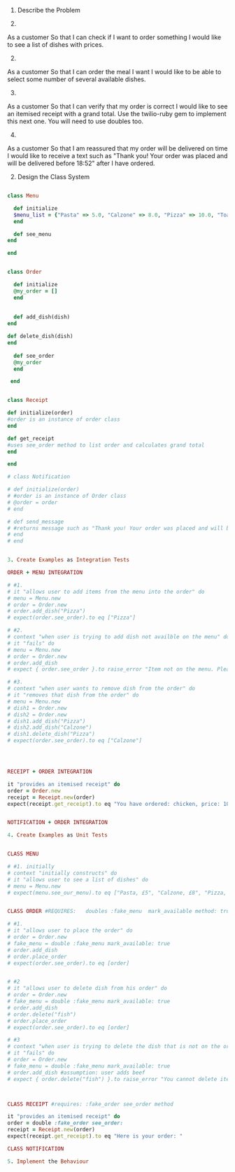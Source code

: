 1. Describe the Problem

1.
As a customer
So that I can check if I want to order something
I would like to see a list of dishes with prices.

2.
As a customer
So that I can order the meal I want
I would like to be able to select some number of several available dishes.

3.
As a customer
So that I can verify that my order is correct
I would like to see an itemised receipt with a grand total.
Use the twilio-ruby gem to implement this next one. You will need to use doubles too.

4.
As a customer
So that I am reassured that my order will be delivered on time
I would like to receive a text such as "Thank you! Your order was placed and will be delivered before 18:52" after I have ordered.

2. Design the Class System

```ruby

class Menu

  def initialize
  $menu_list = {"Pasta" => 5.0, "Calzone" => 8.0, "Pizza" => 10.0, "Toastie" => 3.0}
  end

  def see_menu
end

end


class Order

  def initialize
  @my_order = []
  end
 
 
  def add_dish(dish)
end

def delete_dish(dish)
end
  
  def see_order
  @my_order
  end

 end


class Receipt

def initialize(order)
#order is an instance of order class
end

def get_receipt
#uses see_order method to list order and calculates grand total
end

end

# class Notification

# def initialize(order)
# #order is an instance of Order class
# @order = order
# end

# def send_message
# #returns message such as "Thank you! Your order was placed and will be delivered before 18:52" 
# end
# end


3. Create Examples as Integration Tests

ORDER + MENU INTEGRATION

# #1.
# it "allows user to add items from the menu into the order" do
# menu = Menu.new
# order = Order.new
# order.add_dish("Pizza")
# expect(order.see_order).to eq ["Pizza"]

# #2.
# context "when user is trying to add dish not availble on the menu" do
# it "fails" do
# menu = Menu.new
# order = Order.new
# order.add_dish
# expect { order.see_order }.to raise_error "Item not on the menu. Please change your selection."

# #3.
# context "when user wants to remove dish from the order" do
# it "removes that dish from the order" do
# menu = Menu.new
# dish1 = Order.new
# dish2 = Order.new
# dish1.add_dish("Pizza")
# dish2.add_dish("Calzone")
# dish1.delete_dish("Pizza")
# expect(order.see_order).to eq ["Calzone"]




RECEIPT + ORDER INTEGRATION

it "provides an itemised receipt" do
order = Order.new
receipt = Receipt.new(order)
expect(receipt.get_receipt).to eq "You have ordered: chicken, price: 10.00 + lamb, price: 12.00. Total cost: 22.00"


NOTIFICATION + ORDER INTEGRATION

4. Create Examples as Unit Tests


CLASS MENU

# #1. initially
# context "initially constructs" do
# it "allows user to see a list of dishes" do
# menu = Menu.new
# expect(menu.see_our_menu).to eq ["Pasta, £5", "Calzone, £8", "Pizza, £10"]


CLASS ORDER #REQUIRES:   doubles :fake_menu  mark_available method: true/false 

# #1. 
# it "allows user to place the order" do
# order = Order.new
# fake_menu = double :fake_menu mark_available: true
# order.add_dish
# order.place_order
# expect(order.see_order).to eq [order]


# #2
# it "allows user to delete dish from his order" do
# order = Order.new
# fake_menu = double :fake_menu mark_available: true
# order.add_dish
# order.delete("fish")
# order.place_order
# expect(order.see_order).to eq [order]

# #3
# context "when user is trying to delete the dish that is not on the order list" do
# it "fails" do
# order = Order.new
# fake_menu = double :fake_menu mark_available: true
# order.add_dish #assumption: user adds beef
# expect { order.delete("fish") }.to raise_error "You cannot delete item that doesn't exist in your order list"



CLASS RECEIPT #requires: :fake_order see_order method

it "provides an itemised receipt" do
order = double :fake_order see_order: 
receipt = Receipt.new(order)
expect(receipt.get_receipt).to eq "Here is your order: "

CLASS NOTIFICATION

5. Implement the Behaviour